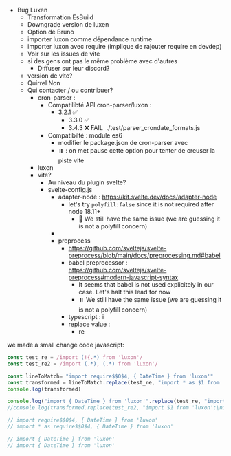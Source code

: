 - Bug Luxen
    - Transformation EsBuild
    - Downgrade version de luxen
    - Option de Bruno
    - importer luxon comme dépendance runtime
    - importer luxon avec require (implique de rajouter require en devdep)
    - Voir sur les issues de vite
    - si des gens ont pas le même problème avec d'autres
        - Diffuser sur leur discord?
    - version de vite?
    - Quirrel Non
    - Qui contacter / ou contribuer?
        - cron-parser :
            - Compatilibté API cron-parser/luxon :
              - 3.2.1 ✅
                - 3.3.0 ✅
                - 3.4.3 ❌ FAIL ​ ./test/parser_crondate_formats.js
            - Compatibilté : module es6
                - modifier le package.json de cron-parser avec
                - ⏸️ : on met pause cette option pour tenter de creuser la piste vite
        - luxon
        - vite?
            - Au niveau du plugin svelte?
            - svelte-config.js
                - adapter-node : https://kit.svelte.dev/docs/adapter-node
                    - let's try `polyfill:false` since it is not required after node 18.11+
                        - 📛 We still have the same issue (we are guessing it is not a polyfill concern)
                -
                - preprocess
                    - https://github.com/sveltejs/svelte-preprocess/blob/main/docs/preprocessing.md#babel
                    - babel preprocessor : https://github.com/sveltejs/svelte-preprocess#modern-javascript-syntax
                        - It seems that babel is not used explicitely in our case. Let's halt this lead for now
                        - ⏸️ We still have the same issue (we are guessing it is not a polyfill concern)
                    - typescript : i
                    - replace value :
                        - re


we made a small change code javascript: 

```javascript
const test_re = /import (!{.*) from 'luxon'/
const test_re2 = /import (.*), (.*) from 'luxon'/

const lineToMatch= "import require$$0$4, { DateTime } from 'luxon'"
const transformed = lineToMatch.replace(test_re, "import * as $1 from 'luxon'")
console.log(transformed)

console.log("import { DateTime } from 'luxon'".replace(test_re, "import * as $1 from 'luxon'"))
//console.log(transformed.replace(test_re2, "import $1 from 'luxon';\nimport $2 from 'luxon';"))

// import require$$0$4, { DateTime } from 'luxon'
// import * as require$$0$4, { DateTime } from 'luxon'

// import { DateTime } from 'luxon'
// import { DateTime } from 'luxon'
```
